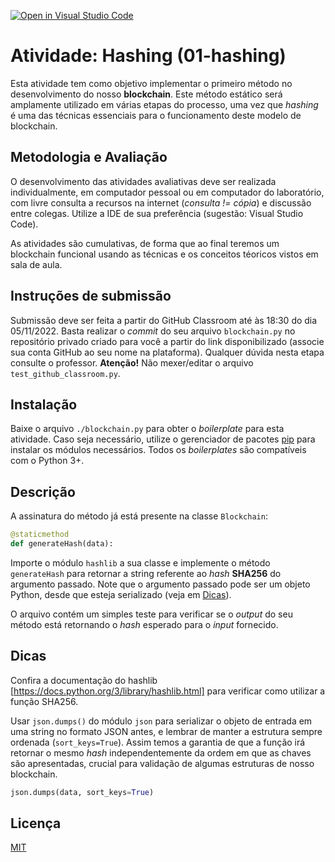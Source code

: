 [![Open in Visual Studio Code](https://classroom.github.com/assets/open-in-vscode-c66648af7eb3fe8bc4f294546bfd86ef473780cde1dea487d3c4ff354943c9ae.svg)](https://classroom.github.com/online_ide?assignment_repo_id=8374727&assignment_repo_type=AssignmentRepo)
# Atividade: Hashing (01-hashing)

Esta atividade tem como objetivo implementar o primeiro método no desenvolvimento do nosso **blockchain**. Este método estático será amplamente utilizado em várias etapas do processo, uma vez que *hashing* é uma das técnicas essenciais para o funcionamento deste modelo de blockchain.

## Metodologia e Avaliação

O desenvolvimento das atividades avaliativas deve ser realizada individualmente, em computador pessoal ou em computador do laboratório, com livre consulta a recursos na internet (*consulta != cópia*) e discussão entre colegas. Utilize a IDE de sua preferência (sugestão: Visual Studio Code).

As atividades são cumulativas, de forma que ao final teremos um blockchain funcional usando as técnicas e os conceitos téoricos vistos em sala de aula.

## Instruções de submissão

Submissão deve ser feita a partir do GitHub Classroom até às 18:30 do dia 05/11/2022. Basta realizar o *commit* do seu arquivo `blockchain.py` no repositório privado criado para você a partir do link disponibilizado (associe sua conta GitHub ao seu nome na plataforma). Qualquer dúvida nesta etapa consulte o professor. **Atenção!** Não mexer/editar o arquivo `test_github_classroom.py`.

## Instalação

Baixe o arquivo `./blockchain.py` para obter o *boilerplate* para esta atividade. Caso seja necessário, utilize o gerenciador de pacotes [pip](https://pip.pypa.io/en/stable/) para instalar os módulos necessários. Todos os *boilerplates* são compatíveis com o Python 3+.

## Descrição

A assinatura do método já está presente na classe `Blockchain`:

```python
@staticmethod
def generateHash(data):
```

Importe o módulo `hashlib` a sua classe e implemente o método `generateHash` para retornar a string referente ao *hash* **SHA256** do argumento passado. Note que o argumento passado pode ser um objeto Python, desde que esteja serializado (veja em [Dicas](#dicas)).

O arquivo contém um simples teste para verificar se o *output* do seu método está retornando o *hash* esperado para o *input* fornecido.

## Dicas

Confira a documentação do hashlib [https://docs.python.org/3/library/hashlib.html] para verificar como utilizar a função SHA256.

Usar `json.dumps()` do módulo `json` para serializar o objeto de entrada em uma string no formato JSON antes, e lembrar de manter a estrutura sempre ordenada (`sort_keys=True`). Assim temos a garantia de que a função irá retornar o mesmo *hash* independentemente da ordem em que as chaves são apresentadas, crucial para validação de algumas estruturas de nosso blockchain.

```python
json.dumps(data, sort_keys=True)
```

## Licença
[MIT](https://choosealicense.com/licenses/mit/)

